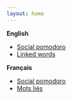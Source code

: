```yaml
---
layout: home
---
```


**English**

- [Social pomodoro](/en/social-pomodoro)
- [Linked words](/en/linked-words)

**Français**

- [Social pomodoro](/fr/social-pomodoro)
- [Mots liés](/en/mots-liés)

